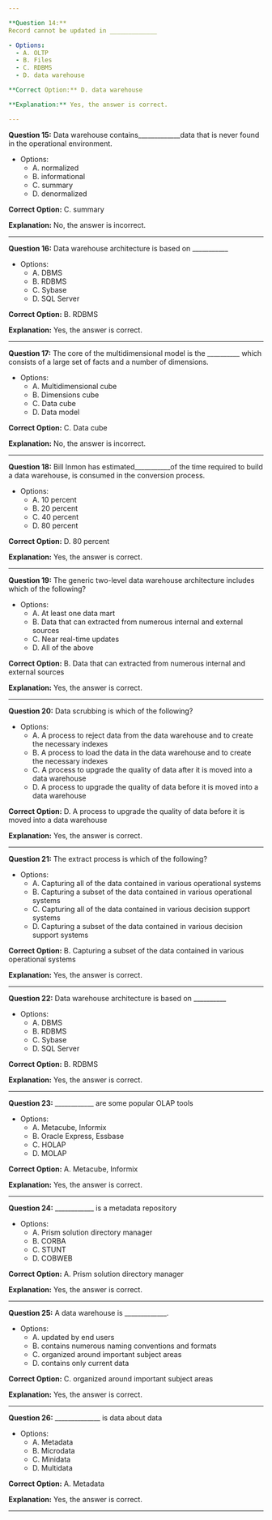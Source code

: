 ```yaml
---

**Question 14:**
Record cannot be updated in _____________

- Options:
  - A. OLTP
  - B. Files
  - C. RDBMS
  - D. data warehouse

**Correct Option:** D. data warehouse

**Explanation:** Yes, the answer is correct.

---
```


**Question 15:**
Data warehouse contains_____________data that is never found in the operational environment.

- Options:
  - A. normalized
  - B. informational
  - C. summary
  - D. denormalized

**Correct Option:** C. summary

**Explanation:** No, the answer is incorrect.

---

**Question 16:**
Data warehouse architecture is based on ___________

- Options:
  - A. DBMS
  - B. RDBMS
  - C. Sybase
  - D. SQL Server

**Correct Option:** B. RDBMS

**Explanation:** Yes, the answer is correct.

---

**Question 17:**
The core of the multidimensional model is the __________ which consists of a large set of facts and a number of dimensions.

- Options:
  - A. Multidimensional cube
  - B. Dimensions cube
  - C. Data cube
  - D. Data model

**Correct Option:** C. Data cube

**Explanation:** No, the answer is incorrect.

---

**Question 18:**
Bill Inmon has estimated___________of the time required to build a data warehouse, is consumed in the conversion process.

- Options:
  - A. 10 percent
  - B. 20 percent
  - C. 40 percent
  - D. 80 percent

**Correct Option:** D. 80 percent

**Explanation:** Yes, the answer is correct.

---

**Question 19:**
The generic two-level data warehouse architecture includes which of the following?

- Options:
  - A. At least one data mart
  - B. Data that can extracted from numerous internal and external sources
  - C. Near real-time updates
  - D. All of the above

**Correct Option:** B. Data that can extracted from numerous internal and external sources

**Explanation:** Yes, the answer is correct.

---

**Question 20:**
Data scrubbing is which of the following?

- Options:
  - A. A process to reject data from the data warehouse and to create the necessary indexes
  - B. A process to load the data in the data warehouse and to create the necessary indexes
  - C. A process to upgrade the quality of data after it is moved into a data warehouse
  - D. A process to upgrade the quality of data before it is moved into a data warehouse

**Correct Option:** D. A process to upgrade the quality of data before it is moved into a data warehouse

**Explanation:** Yes, the answer is correct.

---

**Question 21:**
The extract process is which of the following?

- Options:
  - A. Capturing all of the data contained in various operational systems
  - B. Capturing a subset of the data contained in various operational systems
  - C. Capturing all of the data contained in various decision support systems
  - D. Capturing a subset of the data contained in various decision support systems

**Correct Option:** B. Capturing a subset of the data contained in various operational systems

**Explanation:** Yes, the answer is correct.

---

**Question 22:**
Data warehouse architecture is based on __________

- Options:
  - A. DBMS
  - B. RDBMS
  - C. Sybase
  - D. SQL Server

**Correct Option:** B. RDBMS

**Explanation:** Yes, the answer is correct.

---

**Question 23:**
____________ are some popular OLAP tools

- Options:
  - A. Metacube, Informix
  - B. Oracle Express, Essbase
  - C. HOLAP
  - D. MOLAP

**Correct Option:** A. Metacube, Informix

**Explanation:** Yes, the answer is correct.

---

**Question 24:**
____________ is a metadata repository

- Options:
  - A. Prism solution directory manager
  - B. CORBA
  - C. STUNT
  - D. COBWEB

**Correct Option:** A. Prism solution directory manager

**Explanation:** Yes, the answer is correct.

---

**Question 25:**
A data warehouse is _____________.

- Options:
  - A. updated by end users
  - B. contains numerous naming conventions and formats
  - C. organized around important subject areas
  - D. contains only current data

**Correct Option:** C. organized around important subject areas

**Explanation:** Yes, the answer is correct.

---

**Question 26:**
______________ is data about data

- Options:
  - A. Metadata
  - B. Microdata
  - C. Minidata
  - D. Multidata

**Correct Option:** A. Metadata

**Explanation:** Yes, the answer is correct.

---
